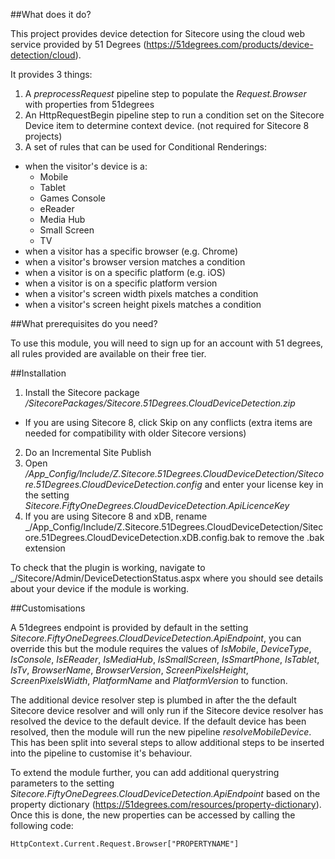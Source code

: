 ##What does it do?

This project provides device detection for Sitecore using the cloud web service provided by 51 Degrees (https://51degrees.com/products/device-detection/cloud).

It provides 3 things:

1. A _preprocessRequest_ pipeline step to populate the _Request.Browser_ with properties from 51degrees
1. An HttpRequestBegin pipeline step to run a condition set on the Sitecore Device item to determine context device. (not required for Sitecore 8 projects)
2. A set of rules that can be used for Conditional Renderings:
  * when the visitor's device is a:
    * Mobile
    * Tablet
    * Games Console
    * eReader
    * Media Hub
    * Small Screen
    * TV
  * when a visitor has a specific browser (e.g. Chrome)
  * when a visitor's browser version matches a condition
  * when a visitor is on a specific platform (e.g. iOS)
  * when a visitor is on a specific platform version
  * when a visitor's screen width pixels matches a condition
  * when a visitor's screen height pixels matches a condition
	
##What prerequisites do you need?

To use this module, you will need to sign up for an account with 51 degrees, all rules provided are available on their free tier.

##Installation

1. Install the Sitecore package _/SitecorePackages/Sitecore.51Degrees.CloudDeviceDetection.zip_
  * If you are using Sitecore 8, click Skip on any conflicts (extra items are needed for compatibility with older Sitecore versions)
2. Do an Incremental Site Publish
3. Open _/App_Config/Include/Z.Sitecore.51Degrees.CloudDeviceDetection/Sitecore.51Degrees.CloudDeviceDetection.config_ and enter your license key in the setting _Sitecore.FiftyOneDegrees.CloudDeviceDetection.ApiLicenceKey_
4. If you are using Sitecore 8 and xDB, rename _/App_Config/Include/Z.Sitecore.51Degrees.CloudDeviceDetection/Sitecore.51Degrees.CloudDeviceDetection.xDB.config.bak to remove the .bak extension

To check that the plugin is working, navigate to _/Sitecore/Admin/DeviceDetectionStatus.aspx where you should see details about your device if the module is working.

##Customisations

A 51degrees endpoint is provided by default in the setting _Sitecore.FiftyOneDegrees.CloudDeviceDetection.ApiEndpoint_, you can override this but the module requires the values of _IsMobile_, _DeviceType_, _IsConsole_, _IsEReader_, _IsMediaHub_, _IsSmallScreen_, _IsSmartPhone_, _IsTablet_, _IsTv_, _BrowserName_, _BrowserVersion_, _ScreenPixelsHeight_, _ScreenPixelsWidth_, _PlatformName_ and _PlatformVersion_ to function.

The additional device resolver step is plumbed in after the the default Sitecore device resolver and will only run if the Sitecore device resolver has resolved the device to the default device. If the default device has been resolved, then the module will run the new pipeline _resolveMobileDevice_. This has been split into several steps to allow additional steps to be inserted into the pipeline to customise it's behaviour.

To extend the module further, you can add additional querystring parameters to the setting _Sitecore.FiftyOneDegrees.CloudDeviceDetection.ApiEndpoint_ based on the property dictionary (https://51degrees.com/resources/property-dictionary). Once this is done, the new properties can be accessed by calling the following code:

```
HttpContext.Current.Request.Browser["PROPERTYNAME"]
```
